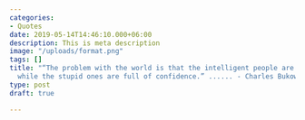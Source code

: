 ```yaml
---
categories:
- Quotes
date: 2019-05-14T14:46:10.000+06:00
description: This is meta description
image: "/uploads/format.png"
tags: []
title: "“The problem with the world is that the intelligent people are full of doubts,
  while the stupid ones are full of confidence.” ...... - Charles Bukowski"
type: post
draft: true

---
```

